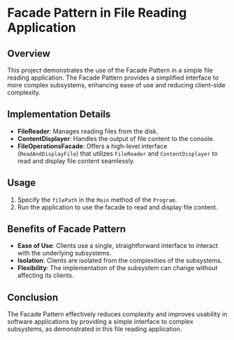 ﻿# Facade Pattern in File Reading Application

## Overview
This project demonstrates the use of the Facade Pattern in a simple file reading application. The Facade Pattern provides a simplified interface to more complex subsystems, enhancing ease of use and reducing client-side complexity.

## Implementation Details
- **FileReader**: Manages reading files from the disk.
- **ContentDisplayer**: Handles the output of file content to the console.
- **FileOperationsFacade**: Offers a high-level interface (`ReadAndDisplayFile`) that utilizes `FileReader` and `ContentDisplayer` to read and display file content seamlessly.

## Usage
1. Specify the `filePath` in the `Main` method of the `Program`.
2. Run the application to use the facade to read and display file content.

## Benefits of Facade Pattern
- **Ease of Use**: Clients use a single, straightforward interface to interact with the underlying subsystems.
- **Isolation**: Clients are isolated from the complexities of the subsystems.
- **Flexibility**: The implementation of the subsystem can change without affecting its clients.

## Conclusion
The Facade Pattern effectively reduces complexity and improves usability in software applications by providing a simple interface to complex subsystems, as demonstrated in this file reading application.
